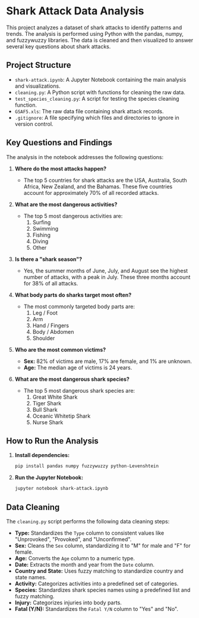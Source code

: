# Shark Attack Data Analysis

This project analyzes a dataset of shark attacks to identify patterns and trends. The analysis is performed using Python with the pandas, numpy, and fuzzywuzzy libraries. The data is cleaned and then visualized to answer several key questions about shark attacks.

## Project Structure

- `shark-attack.ipynb`: A Jupyter Notebook containing the main analysis and visualizations.
- `cleaning.py`: A Python script with functions for cleaning the raw data.
- `test_species_cleaning.py`: A script for testing the species cleaning function.
- `GSAF5.xls`: The raw data file containing shark attack records.
- `.gitignore`: A file specifying which files and directories to ignore in version control.

## Key Questions and Findings

The analysis in the notebook addresses the following questions:

1.  **Where do the most attacks happen?**
    - The top 5 countries for shark attacks are the USA, Australia, South Africa, New Zealand, and the Bahamas. These five countries account for approximately 70% of all recorded attacks.

2.  **What are the most dangerous activities?**
    - The top 5 most dangerous activities are:
        1. Surfing
        2. Swimming
        3. Fishing
        4. Diving
        5. Other

3.  **Is there a "shark season"?**
    - Yes, the summer months of June, July, and August see the highest number of attacks, with a peak in July. These three months account for 38% of all attacks.

4.  **What body parts do sharks target most often?**
    - The most commonly targeted body parts are:
        1. Leg / Foot
        2. Arm
        3. Hand / Fingers
        4. Body / Abdomen
        5. Shoulder

5.  **Who are the most common victims?**
    - **Sex:** 82% of victims are male, 17% are female, and 1% are unknown.
    - **Age:** The median age of victims is 24 years.

6.  **What are the most dangerous shark species?**
    - The top 5 most dangerous shark species are:
        1. Great White Shark
        2. Tiger Shark
        3. Bull Shark
        4. Oceanic Whitetip Shark
        5. Nurse Shark

## How to Run the Analysis

1.  **Install dependencies:**
    ```bash
    pip install pandas numpy fuzzywuzzy python-Levenshtein
    ```
2.  **Run the Jupyter Notebook:**
    ```bash
    jupyter notebook shark-attack.ipynb
    ```

## Data Cleaning

The `cleaning.py` script performs the following data cleaning steps:

- **Type:** Standardizes the `Type` column to consistent values like "Unprovoked", "Provoked", and "Unconfirmed".
- **Sex:** Cleans the `Sex` column, standardizing it to "M" for male and "F" for female.
- **Age:** Converts the `Age` column to a numeric type.
- **Date:** Extracts the month and year from the `Date` column.
- **Country and State:** Uses fuzzy matching to standardize country and state names.
- **Activity:** Categorizes activities into a predefined set of categories.
- **Species:** Standardizes shark species names using a predefined list and fuzzy matching.
- **Injury:** Categorizes injuries into body parts.
- **Fatal (Y/N):** Standardizes the `Fatal Y/N` column to "Yes" and "No".
